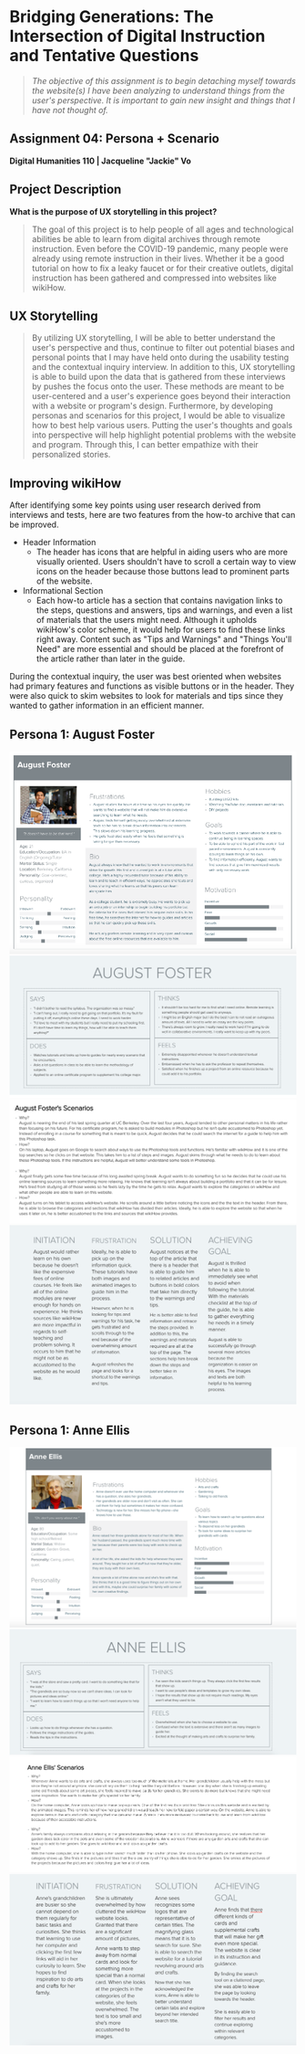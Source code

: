 # Bridging Generations: The Intersection of Digital Instruction and Tentative Questions

> *The objective of this assignment is to begin detaching myself towards the website(s) I have been analyzing to understand things from the user's perspective. It is important to gain new insight and things that I have not thought of.*
 
## Assignment 04: Persona + Scenario ##
__Digital Humanities 110 | Jacqueline "Jackie" Vo__

## Project Description ##

**What is the purpose of UX storytelling in this project?**

> The goal of this project is to help people of all ages and technological abilities be able to learn from digital archives through remote instruction. Even before the COVID-19 pandemic, many people were already using remote instruction in their lives. Whether it be a good tutorial on how to fix a leaky faucet or for their creative outlets, digital instruction has been gathered and compressed into websites like wikiHow. 

## UX Storytelling ##

> By utilizing UX storytelling, I will be able to better understand the user's perspective and thus, continue to filter out potential biases and personal points that I may have held onto during the usability testing and the contextual inquiry interview. In addition to this, UX storytelling is able to build upon the data that is gathered from these interviews by pushes the focus onto the user. These methods are meant to be user-centered and a user's experience goes beyond their interaction with a website or program's design. Furthermore, by developing personas and scenarios for this project, I would be able to visualize how to best help various users. Putting the user's thoughts and goals into perspective will help highlight potential problems with the website and program. Through this, I can better empathize with their personalized stories. 

## Improving wikiHow  ##
After identifying some key points using user research derived from interviews and tests, here are two features from the how-to archive that can be improved.
* Header Information
  * The header has icons that are helpful in aiding users who are more visually oriented. Users shouldn't have to scroll a certain way to view icons on the header because those buttons lead to prominent parts of the website.
* Informational Section
  * Each how-to article has a section that contains navigation links to the steps, questions and answers, tips and warnings, and even a list of materials that the users might need. Although it upholds wikiHow's color scheme, it would help for users to find these links right away. Content such as "Tips and Warnings" and "Things You'll Need" are more essential and should be placed at the forefront of the article rather than later in the guide.

During the contextual inquiry, the user was best oriented when websites had primary features and functions as visible buttons or in the header. They were also quick to skim websites to look for materials and tips since they wanted to gather information in an efficient manner.

## Persona 1: August Foster ##
![August Foster Persona](Persona1.png)
![August Foster Empathy Map](Persona12.png)
![August Foster Scenarios](Persona13.png)
![August Foster Journey Map](Persona14.png)

## Persona 1: Anne Ellis ##
![Anne Ellis Persona](Persona2.png)
![Anne Ellis Empathy Map](Persona22.png)
![Anne Ellis Scenarios](Persona23.png)
![Anne Ellis Journey Map](Persona24.png)
